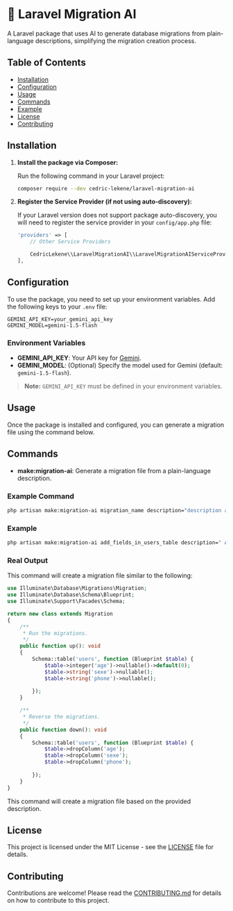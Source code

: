 # 🤖 Laravel Migration AI

A Laravel package that uses AI to generate database migrations from plain-language descriptions, simplifying the migration creation process.

## Table of Contents

- [Installation](#installation)
- [Configuration](#configuration)
- [Usage](#usage)
- [Commands](#commands)
- [Example](#Exemple)
- [License](#license)
- [Contributing](#contributing)

## Installation

1. **Install the package via Composer:**

   Run the following command in your Laravel project:

   ```bash
   composer require --dev cedric-lekene/laravel-migration-ai
   ```

2. **Register the Service Provider (if not using auto-discovery):**

   If your Laravel version does not support package auto-discovery, you will need to register the service provider in your `config/app.php` file:

   ```php
   'providers' => [
       // Other Service Providers

       CedricLekene\\LaravelMigrationAI\\LaravelMigrationAIServiceProvider::class,
   ],
   ```

## Configuration

To use the package, you need to set up your environment variables. Add the following keys to your `.env` file:

```
GEMINI_API_KEY=your_gemini_api_key
GEMINI_MODEL=gemini-1.5-flash
```

### Environment Variables

- **GEMINI_API_KEY**: Your API key for [Gemini](https://ai.google.dev/gemini-api/docs/api-key).
- **GEMINI_MODEL**: (Optional) Specify the model used for Gemini (default: `gemini-1.5-flash`).

> **Note:** `GEMINI_API_KEY` must be defined in your environment variables.

## Usage

Once the package is installed and configured, you can generate a migration file using the command below.

## Commands

- **make:migration-ai**: Generate a migration file from a plain-language description.

### Example Command

```bash
php artisan make:migration-ai migration_name description="description about the content of migration"
```
### Example

```bash
php artisan make:migration-ai add_fields_in_users_table description=" Add a new column named 'age'(integer|nullable|default value 0) , 'sexe'(string|nullable), 'phone'(string|nullable)"
```

### Real Output

This command will create a migration file similar to the following:

```php
use Illuminate\Database\Migrations\Migration;
use Illuminate\Database\Schema\Blueprint;
use Illuminate\Support\Facades\Schema;

return new class extends Migration
{
    /**
     * Run the migrations.
     */
    public function up(): void
    {
        Schema::table('users', function (Blueprint $table) {
            $table->integer('age')->nullable()->default(0);
            $table->string('sexe')->nullable();
            $table->string('phone')->nullable();
			
        });
    }

    /**
     * Reverse the migrations.
     */
    public function down(): void
    {
        Schema::table('users', function (Blueprint $table) {
            $table->dropColumn('age');
            $table->dropColumn('sexe');
            $table->dropColumn('phone');
			
        });
    }
}
```


This command will create a migration file based on the provided description.

## License

This project is licensed under the MIT License - see the [LICENSE](LICENSE) file for details.

## Contributing

Contributions are welcome! Please read the [CONTRIBUTING.md](CONTRIBUTING.md) for details on how to contribute to this project.